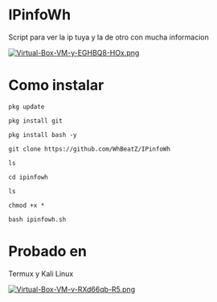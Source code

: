 # IPinfoWh
Script para ver la ip tuya y la de otro con mucha informacion

[![Virtual-Box-VM-y-EGHBQ8-HOx.png](https://i.postimg.cc/ZRb8PQMm/Virtual-Box-VM-y-EGHBQ8-HOx.png)](https://postimg.cc/DWN4nxhp)

# Como instalar
`pkg update`

`pkg install git`

`pkg install bash -y`

`git clone https://github.com/WhBeatZ/IPinfoWh`

`ls`

`cd ipinfowh`

`ls`

`chmod +x *`

`bash ipinfowh.sh`

# Probado en
Termux y Kali Linux

[![Virtual-Box-VM-v-RXd66qb-R5.png](https://i.postimg.cc/L6LzbHsb/Virtual-Box-VM-v-RXd66qb-R5.png)](https://postimg.cc/kBM6VPKQ)
